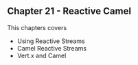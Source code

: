 Chapter 21 - Reactive Camel
-----------------------

This chapters covers

- Using Reactive Streams
- Camel Reactive Streams
- Vert.x and Camel
